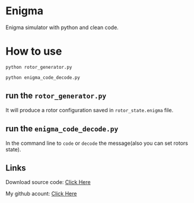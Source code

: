 # Enigma
Enigma simulator with python and clean code.

# How to use
```
python rotor_generator.py
```
```
python enigma_code_decode.py
```

## run the `rotor_generator.py`
It will produce a rotor configuration saved in `rotor_state.enigma` file.

## run the `enigma_code_decode.py`
In the command line to `code` or `decode` the message(also you can set rotors state).

## Links


Download source code: [Click Here](https://github.com/dori-dev/Enigma/archive/refs/heads/main.zip)

My github acount: [Click Here](https://github.com/dori-dev/)
